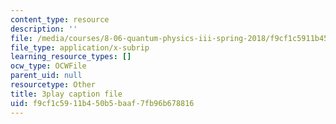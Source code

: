 ```yaml
---
content_type: resource
description: ''
file: /media/courses/8-06-quantum-physics-iii-spring-2018/f9cf1c5911b450b5baaf7fb96b678816_DYJM_P4sG-c.vtt
file_type: application/x-subrip
learning_resource_types: []
ocw_type: OCWFile
parent_uid: null
resourcetype: Other
title: 3play caption file
uid: f9cf1c59-11b4-50b5-baaf-7fb96b678816
---
```


